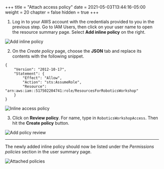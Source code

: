 +++
title = "Attach access policy"
date = 2021-05-03T13:44:16-05:00
weight = 20
chapter = false
hidden = true
+++

1. Log in to your AWS account with the credentials provided to you in the previous step. Go to IAM Users, then click on your user name to open the resource summary page. Select **Add inline policy** on the right.

![Add inline policy](/iam-add-inline.png?classes=border)

2. On the _Create policy_ page, choose the **JSON** tab and replace its contents with the following snippet.

```
{
    "Version": "2012-10-17",
    "Statement": {
        "Effect": "Allow",
        "Action": "sts:AssumeRole",
        "Resource": "arn:aws:iam::517502204741:role/ResourcesForRoboticsWorkshop"
    }
}
```

![Inline access policy](/iam-inline-policy.png?classes=border)

3. Click on **Review policy**. For name, type in `RoboticsWorkshopAccess`. Then hit the **Create policy** button.

![Add policy review](/iam-policy-review.png?classes=border)

---

The newly added inline policy should now be listed under the _Permissions policies_ section in the user summary page.

![Attached policies](/iam-policy-list.png?classes=border)

